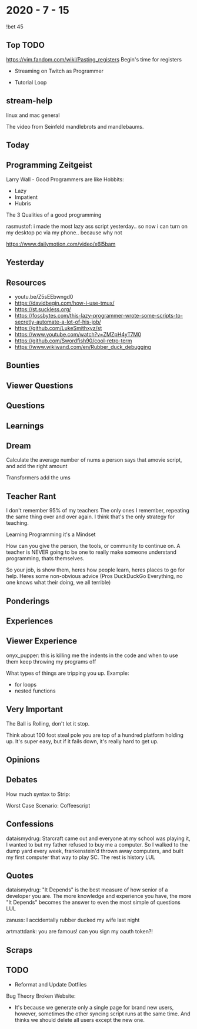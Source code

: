 # 2020 - 7 - 15

!bet 45

## Top TODO

<https://vim.fandom.com/wiki/Pasting_registers>
Begin's time for registers

- Streaming on Twitch as Programmer

- Tutorial Loop

## stream-help

linux and mac
general

The video from Seinfeld mandlebrots and mandlebaums.

## Today

## Programming Zeitgeist

Larry Wall - Good Programmers are like Hobbits:

- Lazy
- Impatient
- Hubris

The 3 Qualities of a good programming

rasmustof: i made the most lazy ass script yesterday.. so now i can turn on my
desktop pc via my phone.. because why not

<https://www.dailymotion.com/video/x6l5bam>

## Yesterday

## Resources

- youtu.be/Z5sEEbwngd0
- <https://davidbegin.com/how-i-use-tmux/>
- <https://st.suckless.org/>
- <https://fossbytes.com/this-lazy-programmer-wrote-some-scripts-to-secretly-automate-a-lot-of-his-job/>
- <https://github.com/LukeSmithxyz/st>
- <https://www.youtube.com/watch?v=ZMZpH4yT7M0>
- <https://github.com/Swordfish90/cool-retro-term>
- <https://www.wikiwand.com/en/Rubber_duck_debugging>

## Bounties

## Viewer Questions

## Questions

## Learnings

## Dream

Calculate the average number of nums a person says
that amovie script, and add the right amount

Transformers add the ums

## Teacher Rant

I don't remember 95% of my teachers
The only ones I remember, repeating the same thing over and over again.
I think that's the only strategy for teaching.

Learning Programming it's a Mindset

How can you give the person, the tools, or community to continue on.
A teacher is NEVER going to be one to really make someone understand
programming, thats themselves.

So your job, is show them, heres how people learn, heres places to go
for help. Heres some non-obvious advice (Pros DuckDuckGo Everything, no one
knows what their doing, we all terrible)

## Ponderings

## Experiences

## Viewer Experience

onyx_pupper: this is killing me the indents in the code and when to use them
keep throwing my programs off

What types of things are tripping you up.
Example:

- for loops
- nested functions

## Very Important

The Ball is Rolling, don't let it stop.

Think about 100 foot steal pole
you are top of a hundred platform holding up.
It's super easy, but if it fails down,
it's really hard to get up.

## Opinions

## Debates

How much syntax to Strip:

Worst Case Scenario: Coffeescript

## Confessions

dataismydrug: Starcraft came out and everyone at my school was playing it, I
wanted to but my father refused to buy me a computer. So I walked to the dump
yard every week, frankenstein'd thrown away computers, and built my first
computer that way to play SC. The rest is history LUL

## Quotes

dataismydrug: "It Depends" is the best measure of how senior of a developer you
are. The more knowledge and experience you have, the more "It Depends" becomes
the answer to even the most simple of questions LUL

zanuss: I accidentally rubber ducked my wife last night

artmattdank: you are famous! can you sign my oauth token?!

## Scraps

## TODO

- Reformat and Update Dotfiles

Bug Theory Broken Website:

- It's because we generate only a single page for brand new users,
however, sometimes the other syncing script runs at the same time.
And thinks we should delete all users except the new one.
